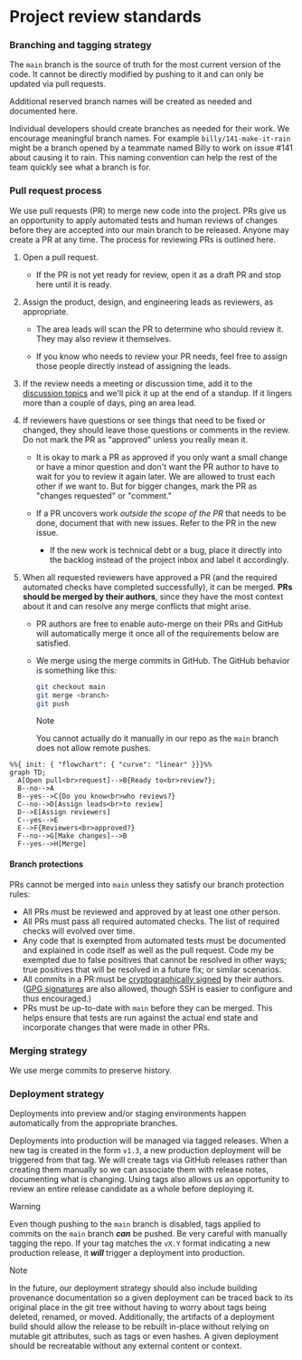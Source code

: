 # Project review standards

### Branching and tagging strategy

The `main` branch is the source of truth for the most current version of the
code. It cannot be directly modified by pushing to it and can only be updated
via pull requests.

Additional reserved branch names will be created as needed and documented here.

Individual developers should create branches as needed for their work. We
encourage meaningful branch names. For example `billy/141-make-it-rain`
might be a branch opened by a teammate named Billy to work on issue #141 about
causing it to rain. This naming convention can help the rest of the team quickly
see what a branch is for.

### Pull request process

We use pull requests (PR) to merge new code into the project. PRs give us an
opportunity to apply automated tests and human reviews of changes before they
are accepted into our main branch to be released. Anyone may create a PR at any
time. The process for reviewing PRs is outlined here.

1. Open a pull request.

   - If the PR is not yet ready for review, open it as a draft PR and stop here
     until it is ready.

2. Assign the product, design, and engineering leads as reviewers, as
   appropriate.

   - The area leads will scan the PR to determine who should review it. They may
     also review it themselves.

   - If you know who needs to review your PR needs, feel free to assign those
     people directly instead of assigning the leads.

3. If the review needs a meeting or discussion time, add it to the
   [discussion topics](https://docs.google.com/spreadsheets/d/1wd9WsmNHdLXl-smL_A63oBDRIkALJTELXcITl4iTdMs/edit#gid=1456748459)
   and we'll pick it up at the end of a standup. If it lingers more than a
   couple of days, ping an area lead.

4. If reviewers have questions or see things that need to be fixed or changed,
   they should leave those questions or comments in the review. Do not mark the
   PR as "approved" unless you really mean it.

   - It is okay to mark a PR as approved if you only want a small change or have
     a minor question and don't want the PR author to have to wait for you to
     review it again later. We are allowed to trust each other if we want to.
     But for bigger changes, mark the PR as "changes requested" or "comment."

   - If a PR uncovers work _outside the scope of the PR_ that needs to be done,
     document that with new issues. Refer to the PR in the new issue.

     - If the new work is technical debt or a bug, place it directly into the
       backlog instead of the project inbox and label it accordingly.

5. When all requested reviewers have approved a PR (and the required automated
   checks have completed successfully), it can be merged. **PRs should be merged
   by their authors**, since they have the most context about it and can resolve
   any merge conflicts that might arise.

   - PR authors are free to enable auto-merge on their PRs and GitHub will
     automatically merge it once all of the requirements below are satisfied.

   - We merge using the merge commits in GitHub. The GitHub behavior is
     something like this:

     ```sh
     git checkout main
     git merge <branch>
     git push
     ```

     > [!NOTE]  
     > You cannot actually do it manually in our repo as the `main` branch does
     > not allow remote pushes.

```mermaid
%%{ init: { "flowchart": { "curve": "linear" }}}%%
graph TD;
  A[Open pull<br>request]-->B{Ready to<br>review?};
  B--no-->A
  B--yes-->C{Do you know<br>who reviews?}
  C--no-->D[Assign leads<br>to review]
  D-->E[Assign reviewers]
  C--yes-->E
  E-->F{Reviewers<br>approved?}
  F--no-->G[Make changes]-->B
  F--yes-->H[Merge]
```

#### Branch protections

PRs cannot be merged into `main` unless they satisfy our branch protection
rules:

- All PRs must be reviewed and approved by at least one other person.
- All PRs must pass all required automated checks. The list of required checks
  will evolved over time.
- Any code that is exempted from automated tests must be documented and
  explained in code itself as well as the pull request. Code my be exempted due
  to false positives that cannot be resolved in other ways; true positives that
  will be resolved in a future fix; or similar scenarios.
- All commits in a PR must be
  [cryptographically signed](https://calebhearth.com/sign-git-with-ssh)
  by their authors.
  ([GPG signatures](https://docs.github.com/en/authentication/managing-commit-signature-verification/signing-commits)
  are also allowed, though SSH is easier to configure and thus encouraged.)
- PRs must be up-to-date with `main` before they can be merged. This helps
  ensure that tests are run against the actual end state and incorporate changes
  that were made in other PRs.

### Merging strategy

We use merge commits to preserve history.

### Deployment strategy

Deployments into preview and/or staging environments happen automatically from
the appropriate branches.

Deployments into production will be managed via tagged releases. When a new tag
is created in the form `v1.3`, a new production deployment will be triggered
from that tag. We will create tags via GitHub releases rather than creating them
manually so we can associate them with release notes, documenting what is
changing. Using tags also allows us an opportunity to review an entire release
candidate as a whole before deploying it.

> [!WARNING]  
> Even though pushing to the `main` branch is disabled, tags applied to commits
> on the `main` branch **_can_** be pushed. Be very careful with manually
> tagging the repo. If your tag matches the `vX.Y` format indicating a new
> production release, it **_will_** trigger a deployment into production.

> [!NOTE]  
> In the future, our deployment strategy should also include building provenance
> documentation so a given deployment can be traced back to its original place
> in the git tree without having to worry about tags being deleted, renamed, or
> moved. Additionally, the artifacts of a deployment build should allow the
> release to be rebuilt in-place without relying on mutable git attributes, such
> as tags or even hashes. A given deployment should be recreatable without any
> external content or context.
